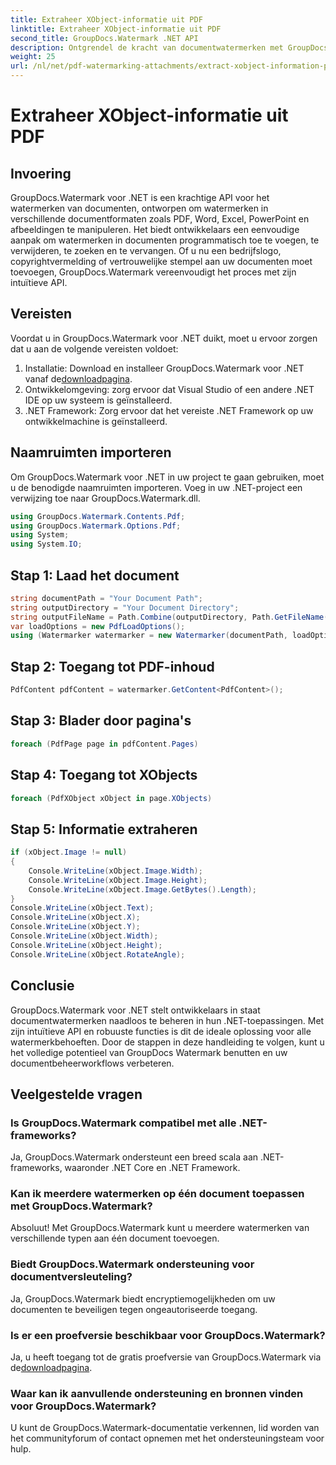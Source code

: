 ```yaml
---
title: Extraheer XObject-informatie uit PDF
linktitle: Extraheer XObject-informatie uit PDF
second_title: GroupDocs.Watermark .NET API
description: Ontgrendel de kracht van documentwatermerken met GroupDocs.Watermark voor .NET. Beheer naadloos watermerken in PDF's, Word-documenten en afbeeldingen.
weight: 25
url: /nl/net/pdf-watermarking-attachments/extract-xobject-information-pdf/
---
```


# Extraheer XObject-informatie uit PDF

## Invoering
GroupDocs.Watermark voor .NET is een krachtige API voor het watermerken van documenten, ontworpen om watermerken in verschillende documentformaten zoals PDF, Word, Excel, PowerPoint en afbeeldingen te manipuleren. Het biedt ontwikkelaars een eenvoudige aanpak om watermerken in documenten programmatisch toe te voegen, te verwijderen, te zoeken en te vervangen. Of u nu een bedrijfslogo, copyrightvermelding of vertrouwelijke stempel aan uw documenten moet toevoegen, GroupDocs.Watermark vereenvoudigt het proces met zijn intuïtieve API.
## Vereisten
Voordat u in GroupDocs.Watermark voor .NET duikt, moet u ervoor zorgen dat u aan de volgende vereisten voldoet:
1. Installatie: Download en installeer GroupDocs.Watermark voor .NET vanaf de[downloadpagina](https://releases.groupdocs.com/Watermark/net/).
2. Ontwikkelomgeving: zorg ervoor dat Visual Studio of een andere .NET IDE op uw systeem is geïnstalleerd.
3. .NET Framework: Zorg ervoor dat het vereiste .NET Framework op uw ontwikkelmachine is geïnstalleerd.

## Naamruimten importeren
Om GroupDocs.Watermark voor .NET in uw project te gaan gebruiken, moet u de benodigde naamruimten importeren.
Voeg in uw .NET-project een verwijzing toe naar GroupDocs.Watermark.dll.
```csharp
using GroupDocs.Watermark.Contents.Pdf;
using GroupDocs.Watermark.Options.Pdf;
using System;
using System.IO;
```
## Stap 1: Laad het document
```csharp
string documentPath = "Your Document Path";
string outputDirectory = "Your Document Directory";
string outputFileName = Path.Combine(outputDirectory, Path.GetFileName(documentPath));
var loadOptions = new PdfLoadOptions();
using (Watermarker watermarker = new Watermarker(documentPath, loadOptions))
```
## Stap 2: Toegang tot PDF-inhoud
```csharp
PdfContent pdfContent = watermarker.GetContent<PdfContent>();
```
## Stap 3: Blader door pagina's
```csharp
foreach (PdfPage page in pdfContent.Pages)
```
## Stap 4: Toegang tot XObjects
```csharp
foreach (PdfXObject xObject in page.XObjects)
```
## Stap 5: Informatie extraheren
```csharp
if (xObject.Image != null)
{
    Console.WriteLine(xObject.Image.Width);
    Console.WriteLine(xObject.Image.Height);
    Console.WriteLine(xObject.Image.GetBytes().Length);
}
Console.WriteLine(xObject.Text);
Console.WriteLine(xObject.X);
Console.WriteLine(xObject.Y);
Console.WriteLine(xObject.Width);
Console.WriteLine(xObject.Height);
Console.WriteLine(xObject.RotateAngle);
```

## Conclusie
GroupDocs.Watermark voor .NET stelt ontwikkelaars in staat documentwatermerken naadloos te beheren in hun .NET-toepassingen. Met zijn intuïtieve API en robuuste functies is dit de ideale oplossing voor alle watermerkbehoeften. Door de stappen in deze handleiding te volgen, kunt u het volledige potentieel van GroupDocs Watermark benutten en uw documentbeheerworkflows verbeteren.
## Veelgestelde vragen
### Is GroupDocs.Watermark compatibel met alle .NET-frameworks?
Ja, GroupDocs.Watermark ondersteunt een breed scala aan .NET-frameworks, waaronder .NET Core en .NET Framework.
### Kan ik meerdere watermerken op één document toepassen met GroupDocs.Watermark?
Absoluut! Met GroupDocs.Watermark kunt u meerdere watermerken van verschillende typen aan één document toevoegen.
### Biedt GroupDocs.Watermark ondersteuning voor documentversleuteling?
Ja, GroupDocs.Watermark biedt encryptiemogelijkheden om uw documenten te beveiligen tegen ongeautoriseerde toegang.
### Is er een proefversie beschikbaar voor GroupDocs.Watermark?
 Ja, u heeft toegang tot de gratis proefversie van GroupDocs.Watermark via de[downloadpagina](https://releases.groupdocs.com/).
### Waar kan ik aanvullende ondersteuning en bronnen vinden voor GroupDocs.Watermark?
U kunt de GroupDocs.Watermark-documentatie verkennen, lid worden van het communityforum of contact opnemen met het ondersteuningsteam voor hulp.